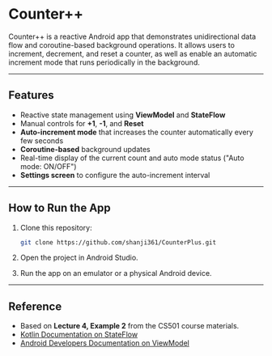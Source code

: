 # Counter++

Counter++ is a reactive Android app that demonstrates unidirectional data flow and coroutine-based background operations. It allows users to increment, decrement, and reset a counter, as well as enable an automatic increment mode that runs periodically in the background.

---

## Features

- Reactive state management using **ViewModel** and **StateFlow**
- Manual controls for **+1**, **-1**, and **Reset**
- **Auto-increment mode** that increases the counter automatically every few seconds
- **Coroutine-based** background updates
- Real-time display of the current count and auto mode status ("Auto mode: ON/OFF")
- **Settings screen** to configure the auto-increment interval

---

## How to Run the App

1. Clone this repository:
   ```bash
   git clone https://github.com/shanji361/CounterPlus.git
   ```
2. Open the project in Android Studio.

3. Run the app on an emulator or a physical Android device.   
---

## Reference
- Based on **Lecture 4, Example 2** from the CS501 course materials.  
- [Kotlin Documentation on StateFlow](https://kotlinlang.org/api/kotlinx.coroutines/kotlinx-coroutines-core/kotlinx.coroutines.flow/-state-flow/)
- [Android Developers Documentation on ViewModel](https://developer.android.com/topic/libraries/architecture/viewmodel)
